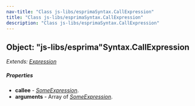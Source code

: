 ```yaml
---
nav-title: "Class js-libs/esprimaSyntax.CallExpression"
title: "Class js-libs/esprimaSyntax.CallExpression"
description: "Class js-libs/esprimaSyntax.CallExpression"
---
```

## Object: "js-libs/esprima"Syntax.CallExpression  
_Extends:_ [_Expression_](../../../js-libs/esprima/Syntax/Expression.md)

##### Properties
 - **callee** - [_SomeExpression_](../../../js-libs/esprima/Syntax/SomeExpression.md).
 - **arguments** - Array of [_SomeExpression_](../../../js-libs/esprima/Syntax/SomeExpression.md).